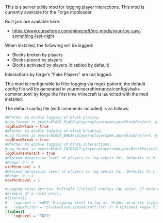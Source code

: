 This is a server utility mod for logging player interactions. This mod is currently available for the Forge modloader.

Built jars are available here:
* https://www.curseforge.com/minecraft/mc-mods/your-log-saw-something-last-night

When installed, the following will be logged:

* Blocks broken by players
* Blocks placed by players
* Blocks activated by players (disabled by default)

Interactions by forge's "Fake Players" are not logged.

This mod is configurable to filter logging via regex pattern; the default config file will be generated in yourminecraftinstance/config/ylssln-common.toml by forge the first time minecraft is launched with the mod installed.

The default config file (with comments included) is as follows:

```toml
#Whether to enable logging of block placing.
#Log format is event=BLOCK_PLACE;player=playername;pos=BlockPos{x=Y, y=Y, z=Z};block=Block{namespace:id}
logBlockPlace = true
#Whether to enable logging of block breaking.
#Log format is event=BLOCK_BREAK;player=playername;pos=BlockPos{x=Y, y=Y, z=Z};block=Block{namespace:id}
logBlockBreak = true
#Whether to enable logging of block interactions.
#Log format is event=BLOCK_INTERACT;player=playername;pos=BlockPos{x=Y, y=Y, z=Z};block=Block{namespace:id}
logBlockInteract = true
#Minimum permission level of players to log events for. Defaults to 0 (non-ops)
#Range: 0 ~ 4
minPermLevel = 0
#Maximum permission level of players to log events for. Defaults to 1 (vips)
#Range: 0 ~ 4
maxPermLevel = 1

#Logging rules entries. Multiple [[rules]] entries can exist. If none exist or match, then nothing will be logged.
#Example of a rules entry:
#[[rules]]
#	logLevel = "WARN" # Logging level to log at. Higher-priority logging level rules are checked first. Your server may be configured not to log low-priority logs. Valid log levels are FATAL, ERROR, WARN, INFO, DEBUG, and TRACE.
#	regexFilter = "block=Block\\{minecraft:tnt\\}" # Optional regex filter for this rule, will be checked against the message to be logged. Remember to escape regex backslashes!
[[rules]]
	logLevel = "INFO"

```
